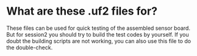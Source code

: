 # What are these .uf2 files for?
These files can be used for quick testing of the assembled sensor board. But for session2 you should try to build the test codes by yourself. If you doubt the building scripts are not working, you can also use this file to do the double-check.
